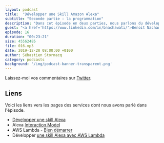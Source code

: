 ```yaml
---
layout: podcast
title:  "Développer une Skill Amazon Alexa"
subtitle: "Seconde partie : la programmation"
description: "Dans cet épisode en deux parties, nous parlons du développement de skills pour Amazon Alexa."
guest: "<a href='https://www.linkedin.com/in/bnachawati/'>Benoit Nachawati</a>, Developer Evangelist, Amazon Alexa"
episode: 16
duration: "00:23:21"
size: 45562485
file: 016.mp3  
date: 2019-12-20 08:00:00 +0100
author: Sébastien Stormacq
category: podcasts
background: '/img/podcast-banner-transparent.png'
---
```


Laissez-moi vos commentaires sur [Twitter](https://twitter.com/sebsto).

## Liens

Voici les liens vers les pages des services dont nous avons parlé dans l'épisode.

- [Développer une skill Alexa](https://developer.amazon.com/fr-FR/alexa/alexa-skills-kit/resources/training-resources)
- Alexa [Interaction Model](https://developer.amazon.com/docs/custom-skills/create-the-interaction-model-for-your-skill.html)
- AWS Lambda - [Bien démarrer](https://aws.amazon.com/lambda/getting-started/)
- Développer [une skill Alexa avec AWS Lambda](https://docs.aws.amazon.com/lambda/latest/dg/services-alexa.html)